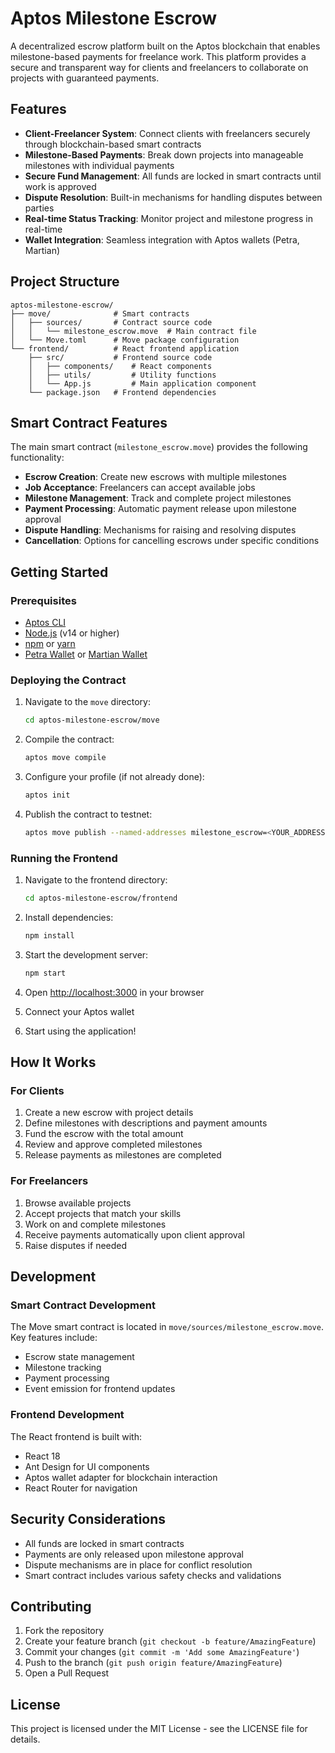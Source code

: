 # Aptos Milestone Escrow

A decentralized escrow platform built on the Aptos blockchain that enables milestone-based payments for freelance work. This platform provides a secure and transparent way for clients and freelancers to collaborate on projects with guaranteed payments.

## Features

- **Client-Freelancer System**: Connect clients with freelancers securely through blockchain-based smart contracts
- **Milestone-Based Payments**: Break down projects into manageable milestones with individual payments
- **Secure Fund Management**: All funds are locked in smart contracts until work is approved
- **Dispute Resolution**: Built-in mechanisms for handling disputes between parties
- **Real-time Status Tracking**: Monitor project and milestone progress in real-time
- **Wallet Integration**: Seamless integration with Aptos wallets (Petra, Martian)

## Project Structure

```
aptos-milestone-escrow/
├── move/              # Smart contracts
│   ├── sources/       # Contract source code
│   │   └── milestone_escrow.move  # Main contract file
│   └── Move.toml      # Move package configuration
└── frontend/          # React frontend application
    ├── src/           # Frontend source code
    │   ├── components/    # React components
    │   ├── utils/         # Utility functions
    │   └── App.js         # Main application component
    └── package.json   # Frontend dependencies
```

## Smart Contract Features

The main smart contract (`milestone_escrow.move`) provides the following functionality:

- **Escrow Creation**: Create new escrows with multiple milestones
- **Job Acceptance**: Freelancers can accept available jobs
- **Milestone Management**: Track and complete project milestones
- **Payment Processing**: Automatic payment release upon milestone approval
- **Dispute Handling**: Mechanisms for raising and resolving disputes
- **Cancellation**: Options for cancelling escrows under specific conditions

## Getting Started

### Prerequisites

- [Aptos CLI](https://aptos.dev/tools/aptos-cli/install-cli/)
- [Node.js](https://nodejs.org/) (v14 or higher)
- [npm](https://www.npmjs.com/) or [yarn](https://yarnpkg.com/)
- [Petra Wallet](https://petra.app/) or [Martian Wallet](https://martianwallet.xyz/)

### Deploying the Contract

1. Navigate to the `move` directory:
   ```bash
   cd aptos-milestone-escrow/move
   ```

2. Compile the contract:
   ```bash
   aptos move compile
   ```

3. Configure your profile (if not already done):
   ```bash
   aptos init
   ```

4. Publish the contract to testnet:
   ```bash
   aptos move publish --named-addresses milestone_escrow=<YOUR_ADDRESS>
   ```

### Running the Frontend

1. Navigate to the frontend directory:
   ```bash
   cd aptos-milestone-escrow/frontend
   ```

2. Install dependencies:
   ```bash
   npm install
   ```

3. Start the development server:
   ```bash
   npm start
   ```

4. Open [http://localhost:3000](http://localhost:3000) in your browser
5. Connect your Aptos wallet
6. Start using the application!

## How It Works

### For Clients

1. Create a new escrow with project details
2. Define milestones with descriptions and payment amounts
3. Fund the escrow with the total amount
4. Review and approve completed milestones
5. Release payments as milestones are completed

### For Freelancers

1. Browse available projects
2. Accept projects that match your skills
3. Work on and complete milestones
4. Receive payments automatically upon client approval
5. Raise disputes if needed

## Development

### Smart Contract Development

The Move smart contract is located in `move/sources/milestone_escrow.move`. Key features include:

- Escrow state management
- Milestone tracking
- Payment processing
- Event emission for frontend updates

### Frontend Development

The React frontend is built with:

- React 18
- Ant Design for UI components
- Aptos wallet adapter for blockchain interaction
- React Router for navigation

## Security Considerations

- All funds are locked in smart contracts
- Payments are only released upon milestone approval
- Dispute mechanisms are in place for conflict resolution
- Smart contract includes various safety checks and validations

## Contributing

1. Fork the repository
2. Create your feature branch (`git checkout -b feature/AmazingFeature`)
3. Commit your changes (`git commit -m 'Add some AmazingFeature'`)
4. Push to the branch (`git push origin feature/AmazingFeature`)
5. Open a Pull Request

## License

This project is licensed under the MIT License - see the LICENSE file for details. 